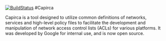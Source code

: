[![BuildStatus](https://travis-ci.org/google/capirca.svg?branch=master)](https://travis-ci.org/google/capirca)
#Capirca

Capirca is a tool designed to utilize common definitions of networks, services and high-level policy files to facilitate the development and manipulation of network access control lists (ACLs) for various platforms. It was developed by Google for internal use, and is now open source.
